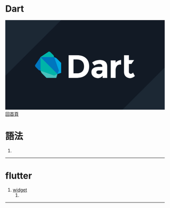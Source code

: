 Dart
===
![](./hero.jpg)
[回首頁](/nn)

# 語法

1. []()

---

# flutter

1. [widget](./mds/flutter/widget)
    1. []()

---